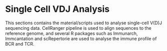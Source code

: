 # Single Cell VDJ Analysis

This sections contains the material/scripts used to analyse single-cell V(D)J sequencing data. CellRanger pipeline is used to align sequences to the reference genome, and several R packages such 
as Immunarch, Immcantation and scRepertorie are used to analyse the immune profile of BCR and TCR. 
